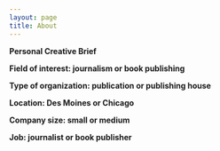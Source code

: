 ```yaml
---
layout: page
title: About
---
```


<b> Personal Creative Brief <b>

<b> Field of interest: <b> journalism or book publishing

Type of organization: publication or publishing house

Location: Des Moines or Chicago

Company size: small or medium

Job: journalist or book publisher

